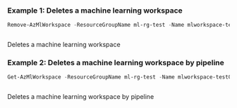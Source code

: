 ### Example 1: Deletes a machine learning workspace
```powershell
Remove-AzMlWorkspace -ResourceGroupName ml-rg-test -Name mlworkspace-test01 -Tag @{'key1' = 'value2'}
```

```output
```

Deletes a machine learning workspace

### Example 2: Deletes a machine learning workspace by pipeline
```powershell
Get-AzMlWorkspace -ResourceGroupName ml-rg-test -Name mlworkspace-test01 | Remove-AzMlWorkspace -Tag @{'key1' = 'value2'}
```

```output
```

Deletes a machine learning workspace by pipeline